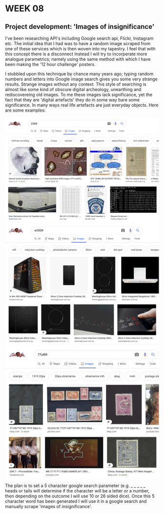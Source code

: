 # WEEK 08

## Project development: 'Images of insignificance'
I've been researching API's including Google search api, Flickr, Instagram etc. The initial idea that I had was to have a random image scraped from one of these services which is then woven into my tapestry. I feel that with this concept there is a disconnect  Instead I will try to incorperate more analogue parametrics; namely using the same method with which I have been making the '12 hour challenge' posters. 

I stubbled upon this technique by chance many years ago; typing random numbers and letters into Google image search gives you some very strange results. Strange images without any context. This style of searching is almost like some kind of obscure digital archeology, unearthing and rediscovereing old images. To me these images lack significance, yet the fact that they are 'digital artefacts' they do in some way bare some significance. In many ways real life artefacts are just everyday objects. Here are some examples:

![](insig1.png) <br/>
![](insig2.png) <br/>
![](insig3.png) <br/>

The plan is to set a 5 character google search parameter (e.g.  _ _ _ _ _ heads or tails will determine if the character will be a letter or a number, then depending on the outcome I will use 10 or 26 sided dice). Once this 5 character word has been generated I will use it in a google search and manually scrape 'images of insignificance'. 
